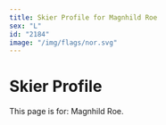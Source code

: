 ```yaml
---
title: Skier Profile for Magnhild Roe
sex: "L"
id: "2184"
image: "/img/flags/nor.svg" 
---
```


# Skier Profile

This page is for: Magnhild Roe.
    